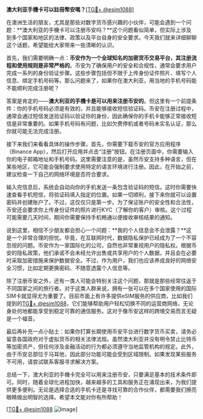 **澳大利亚手機卡可以註冊幣安嗎？**[[TG💪+ @esim1088](https://t.me/s/esim1088)]

在澳洲生活的朋友，尤其是那些对数字货币感兴趣的小伙伴，可能会遇到一个问题：**澳大利亚的手機卡可以注册币安吗？**这个问题看似简单，但实际上涉及到多个国家和地区的法律、政策以及平台自身的安全要求。今天我们就来详细聊聊这个话题，希望能给大家带来一些清晰的认识。

首先，我们需要明确一点：**币安作为一个全球知名的加密货币交易平台，其注册流程和使用规则是非常严格的**。币安为了确保用户的安全和合规性，通常会要求用户完成一系列的身份验证步骤。这些步骤包括但不限于上传身份证件照片、填写个人信息、绑定手机号码等。那么问题来了，如果你在澳大利亚，用当地的手机号码能不能顺利完成注册呢？

答案是肯定的——**澳大利亚的手機卡是可以用来注册币安的**。但这里有一个前提条件：你的手机号码必须是有效的，并且能够接收短信验证码。币安在注册过程中，通常会通过短信发送验证码以验证你的身份，因此确保你的手机卡能够正常接收短信是非常重要的。如果手机号码有问题，比如欠费停机或者号码未实名认证，那么你就可能无法完成注册。

接下来我们来看看具体的操作步骤。首先，你需要下载币安的官方应用程序（Binance App），然后打开应用并点击“注册”按钮。在注册页面中，你需要输入你的电子邮箱地址和手机号码。这里需要注意的是，虽然币安支持多种语言，但在某些地区，它可能会强制要求使用特定的语言环境进行注册。因此，在开始之前，建议检查一下自己的网络环境是否符合要求。

输入完信息后，系统会自动向你的手机发送一条包含验证码的短信。这时你需要快速查看手机短信，将验证码填入指定的位置。如果一切顺利，接下来你就可以设置密码并创建账户了。不过，这仅仅只是第一步。为了保证账户的安全性和合法性，币安还会要求你上传身份证件的照片进行KYC（了解你的客户）审核。这个过程可能需要几天时间，期间你需要保持手机畅通以便接收审核结果的通知。

说到这里，相信不少朋友都会担心一个问题：**我的个人信息会不会泄露？**这是一个非常合理的担忧。毕竟，在互联网时代，数据隐私保护已经成为了一个不容忽视的问题。币安作为一家国际化的公司，自然也非常重视用户的隐私权。根据币安的隐私政策，他们承诺不会未经允许出售或共享用户的个人数据，并且会在必要时采取加密措施来保护数据安全。不过，作为用户，我们也应该养成良好的网络安全习惯，比如定期更换密码、不随意透露个人信息等。

除了注册币安之外，还有一类人可能会特别关注这个问题，那就是那些经常往返于不同国家之间的旅行者。对于这类人群来说，拥有一张可以在多个国家使用的国际SIM卡就显得尤为重要了。目前市面上有许多提供eSIM服务的供应商，比如我们提到的[TG💪+ @esim1088](https://t.me/s/esim1088)，它们能够帮助用户轻松切换不同的运营商网络，无论身处何地都能享受到稳定可靠的通信服务。这对于像币安这样的跨境交易而言无疑是一个福音。

最后再补充一点小贴士：如果你打算长期使用币安平台进行数字货币买卖，请务必留意各国政府对于虚拟货币的相关法律法规。虽然澳大利亚并没有明令禁止比特币等加密资产，但任何涉及金融活动的行为都必须遵守当地监管机构的规定。此外，由于币安总部位于马耳他，因此部分功能可能会受到区域限制。如果发现某些服务不可用，请尝试联系客服寻求解决方案。

总结一下，澳大利亚的手機卡完全可以用来注册币安，只要满足基本的技术条件即可。同时，随着全球化进程加快，越来越多的工具和服务正在涌现出来，为我们提供更多便利。无论是选择合适的手机卡还是寻找可靠的合作伙伴，都需要我们擦亮眼睛做出明智的选择。希望本文能对你有所帮助！

[[TG💪+ @esim1088](https://t.me/s/esim1088) ![Image](https://i.postimg.cc/4NQfJmqS/Snipaste-2025-05-13-00-14-12.png)]
